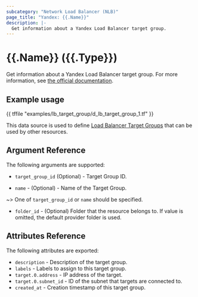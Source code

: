 ```yaml
---
subcategory: "Network Load Balancer (NLB)"
page_title: "Yandex: {{.Name}}"
description: |-
  Get information about a Yandex Load Balancer target group.
---
```


# {{.Name}} ({{.Type}})

Get information about a Yandex Load Balancer target group. For more information, see [the official documentation](https://cloud.yandex.com/docs/load-balancer/quickstart).

## Example usage

{{ tffile "examples/lb_target_group/d_lb_target_group_1.tf" }}

This data source is used to define [Load Balancer Target Groups](https://cloud.yandex.com/docs/load-balancer/concepts/target-resources) that can be used by other resources.

## Argument Reference

The following arguments are supported:

* `target_group_id` (Optional) - Target Group ID.

* `name` - (Optional) - Name of the Target Group.

~> One of `target_group_id` or `name` should be specified.

* `folder_id` - (Optional) Folder that the resource belongs to. If value is omitted, the default provider folder is used.

## Attributes Reference

The following attributes are exported:

* `description` - Description of the target group.
* `labels` - Labels to assign to this target group.
* `target.0.address` - IP address of the target.
* `target.0.subnet_id` - ID of the subnet that targets are connected to.
* `created_at` - Creation timestamp of this target group.
